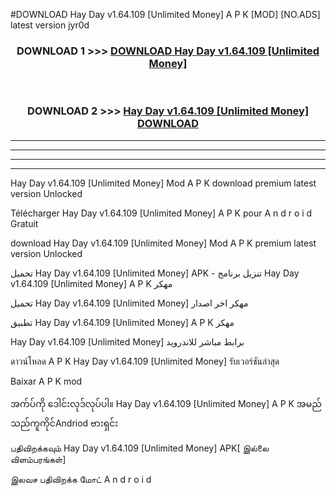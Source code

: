 #DOWNLOAD Hay Day v1.64.109  [Unlimited Money] A P K [MOD] [NO.ADS] latest version jyr0d



<div align="center">

<h3>DOWNLOAD 1 >>> <a href="https://teeasianyam.web.app?sq=Hay Day v1.64.109  [Unlimited Money]">DOWNLOAD Hay Day v1.64.109  [Unlimited Money] </a></h3><br>

<h3>DOWNLOAD 2 >>> <a href="https://teeasianyam.web.app?sq=Hay Day v1.64.109  [Unlimited Money] ">Hay Day v1.64.109  [Unlimited Money]  DOWNLOAD </a></h3>

</div>


----------------------------------------------------------

----------------------------------------------------------

----------------------------------------------------------

----------------------------------------------------------


Hay Day v1.64.109  [Unlimited Money]  Mod A P K download premium latest version Unlocked

Télécharger Hay Day v1.64.109  [Unlimited Money]  A P K pour A n d r o i d Gratuit

download Hay Day v1.64.109  [Unlimited Money]  Mod A P K premium latest version Unlocked

تحميل Hay Day v1.64.109  [Unlimited Money]  APK - تنزيل برنامج Hay Day v1.64.109  [Unlimited Money]  A P K مهكر

تحميل Hay Day v1.64.109  [Unlimited Money]  مهكر اخر اصدار

تطبيق Hay Day v1.64.109  [Unlimited Money]  A P K مهكر

Hay Day v1.64.109  [Unlimited Money]  برابط مباشر للاندرويد

ดาวน์โหลด A P K Hay Day v1.64.109  [Unlimited Money]  รับเวอร์ชันล่าสุด

Baixar A P K mod

အက်ပ်ကို ဒေါင်းလုဒ်လုပ်ပါ။ Hay Day v1.64.109  [Unlimited Money]  A P K အမည်သည်ကူကိုင်Andriod ဗားရှင်း

பதிவிறக்கவும் Hay Day v1.64.109  [Unlimited Money]  APK[ இல்லை விளம்பரங்கள்] 
 
இலவச பதிவிறக்க மோட் A n d r o i d



